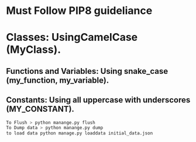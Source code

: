 # Must Follow PIP8 guideliance 
# Classes: UsingCamelCase (MyClass).
## Functions and Variables: Using snake_case (my_function, my_variable).
## Constants: Using all uppercase with underscores (MY_CONSTANT).
```python
To Flush > python manange.py flush
To Dump data > python manange.py dump
to load data python manage.py loaddata initial_data.json
```

